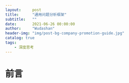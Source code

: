 ```yaml
---
layout:     post
title:      "通用问题分析框架"
subtitle:   ""
date:       2021-06-26 00:00:00
author:     "Wudashan"
header-img: "img/post-bg-company-promotion-guide.jpg"
catalog: true
tags:
    - 深度思考
---
```


# 前言

